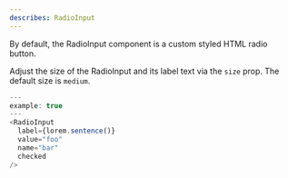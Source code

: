 ```yaml
---
describes: RadioInput
---
```


By default, the RadioInput component is a custom styled HTML radio button.

Adjust the size of the RadioInput and its label text via the `size` prop. The default size is
`medium`.

```js
---
example: true
---
<RadioInput
  label={lorem.sentence()}
  value="foo"
  name="bar"
  checked
/>
```
